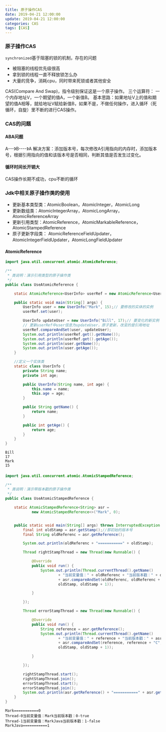 ```yaml
---
title: 原子操作CAS
date: 2019-04-21 12:00:00
update: 2019-04-21 12:00:00
categories: CAS
tags: [CAS]
---
```


### 原子操作CAS

`synchronized`基于阻塞的锁的机制，存在的问题

* 被阻塞的线程优先级很高
* 拿到锁的线程一直不释放锁怎么办
* 大量的竞争，消耗cpu，同时带来死锁或者其他安全

CAS(Compare And Swap)，指令级别保证这是一个原子操作。
三个运算符： 一个内存地址V，一个期望的值A，一个新值B。
基本思路：如果地址V上的值和期望的值A相等，就给地址V赋给新值B，如果不是，不做任何操作，进入循环（死循环，自旋）里不断的进行CAS操作。

### CAS的问题

#### ABA问题

A---》B----》A
解决方案：添加版本号，每次修改A引用指向的内存时，添加版本号，根据引用指向的值和该版本号是否相同，判断其值是否发生过变化。

#### 循环时间长开销大

CAS操作长期不成功，cpu不断的循环

### Jdk中相关原子操作类的使用

* 更新基本类型类：AtomicBoolean，AtomicInteger，AtomicLong
* 更新数组类：AtomicIntegerArray，AtomicLongArray，AtomicReferenceArray
* 更新引用类型：AtomicReference，AtomicMarkableReference，AtomicStampedReference
* 原子更新字段类： AtomicReferenceFieldUpdater，AtomicIntegerFieldUpdater，AtomicLongFieldUpdater

#### AtomicReference

```java
import java.util.concurrent.atomic.AtomicReference;

/**
 * 类说明：演示引用类型的原子操作类
 */
public class UseAtomicReference {

    static AtomicReference<UserInfo> userRef = new AtomicReference<UserInfo>();

    public static void main(String[] args) {
        UserInfo user = new UserInfo("Mark", 15);// 要修改的实体的实例
        userRef.set(user);

        UserInfo updateUser = new UserInfo("Bill", 17);// 要变化的新实例
        // 更新userRef中user信息为updateUser，原子更新，改变的是引用地址
        userRef.compareAndSet(user, updateUser);
        System.out.println(userRef.get().getName());
        System.out.println(userRef.get().getAge());
        System.out.println(user.getName());
        System.out.println(user.getAge());
    }

    //定义一个实体类
    static class UserInfo {
        private String name;
        private int age;

        public UserInfo(String name, int age) {
            this.name = name;
            this.age = age;
        }

        public String getName() {
            return name;
        }

        public int getAge() {
            return age;
        }
    }
}
```

```
Bill
17
Mark
15
```

####

```java
import java.util.concurrent.atomic.AtomicStampedReference;

/**
 * 类说明：演示带版本戳的原子操作类
 */
public class UseAtomicStampedReference {

    static AtomicStampedReference<String> asr =
            new AtomicStampedReference<>("Mark", 0);


    public static void main(String[] args) throws InterruptedException {
        final int oldStamp = asr.getStamp();//那初始的版本号
        final String oldReferenc = asr.getReference();

        System.out.println(oldReferenc + "===========" + oldStamp);

        Thread rightStampThread = new Thread(new Runnable() {

            @Override
            public void run() {
                System.out.println(Thread.currentThread().getName()
                        + "当前变量值：" + oldReferenc + "当前版本戳：" + oldStamp + "-"
                        + asr.compareAndSet(oldReferenc, oldReferenc + "Java",
                        oldStamp, oldStamp + 1));

            }

        });

        Thread errorStampThread = new Thread(new Runnable() {

            @Override
            public void run() {
                String reference = asr.getReference();
                System.out.println(Thread.currentThread().getName()
                        + "当前变量值：" + reference + "当前版本戳：" + asr.getStamp() + "-"
                        + asr.compareAndSet(reference, reference + "C",
                        oldStamp, oldStamp + 1));

            }

        });

        rightStampThread.start();
        rightStampThread.join();
        errorStampThread.start();
        errorStampThread.join();
        System.out.println(asr.getReference() + "===========" + asr.getStamp());
    }
}
```

```
Mark===========0
Thread-0当前变量值：Mark当前版本戳：0-true
Thread-1当前变量值：MarkJava当前版本戳：1-false
MarkJava===========1
```